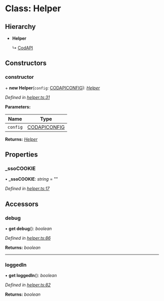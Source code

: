 # Class: Helper

## Hierarchy

* **Helper**

  ↳ [CodAPI](_index_.codapi.md)

## Constructors

###  constructor

\+ **new Helper**(`config`: [CODAPICONFIG](../modules/_interface_.codapi.md#codapiconfig)): *[Helper](_helper_.helper.md)*

*Defined in [helper.ts:31](https://github.com/antonedvard/act-cod-api/blob/78b32b5/src/helper.ts#L31)*

**Parameters:**

Name | Type |
------ | ------ |
`config` | [CODAPICONFIG](../modules/_interface_.codapi.md#codapiconfig) |

**Returns:** *[Helper](_helper_.helper.md)*

## Properties

###  _ssoCOOKIE

• **_ssoCOOKIE**: *string* = ""

*Defined in [helper.ts:17](https://github.com/antonedvard/act-cod-api/blob/78b32b5/src/helper.ts#L17)*

## Accessors

###  debug

• **get debug**(): *boolean*

*Defined in [helper.ts:86](https://github.com/antonedvard/act-cod-api/blob/78b32b5/src/helper.ts#L86)*

**Returns:** *boolean*

___

###  loggedIn

• **get loggedIn**(): *boolean*

*Defined in [helper.ts:82](https://github.com/antonedvard/act-cod-api/blob/78b32b5/src/helper.ts#L82)*

**Returns:** *boolean*
